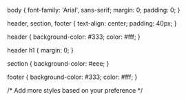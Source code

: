 body {
    font-family: 'Arial', sans-serif;
    margin: 0;
    padding: 0;
}

header, section, footer {
    text-align: center;
    padding: 40px;
}

header {
    background-color: #333;
    color: #fff;
}

header h1 {
    margin: 0;
}

section {
    background-color: #eee;
}

footer {
    background-color: #333;
    color: #fff;
}

/* Add more styles based on your preference */
